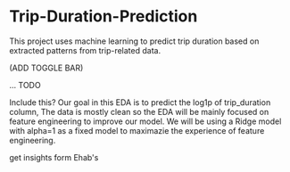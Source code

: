 # Trip-Duration-Prediction
This project uses machine learning to predict trip duration based on extracted patterns from trip-related data.

(ADD TOGGLE BAR)

... TODO

Include this?
Our goal in this EDA is to predict the log1p of trip_duration column,
The data is mostly clean so the EDA will be mainly focused on feature engineering to improve our model.
We will be using a Ridge model with alpha=1 as a fixed model to maximazie the experience of feature engineering.

get insights form Ehab's